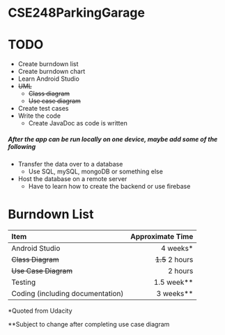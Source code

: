 # CSE248ParkingGarage

# TODO

* Create burndown list
* Create burndown chart
* Learn Android Studio
* ~~UML~~
  * ~~Class diagram~~
  * ~~Use case diagram~~
* Create test cases
* Write the code
  * Create JavaDoc as code is written

##### After the app can be run locally on one device, maybe add some of the following

* Transfer the data over to a database
  * Use SQL, mySQL, mongoDB or something else
* Host the database on a remote server
  * Have to learn how to create the backend or use firebase

# Burndown List

Item | Approximate Time
:--- | ---:
Android Studio | 4 weeks*
~~Class Diagram~~ | ~~1.5~~ 2 hours
~~Use Case Diagram~~ | 2 hours
Testing | 1.5 week**
Coding (including documentation) | 3 weeks**

*Quoted from Udacity

**Subject to change after completing use case diagram

